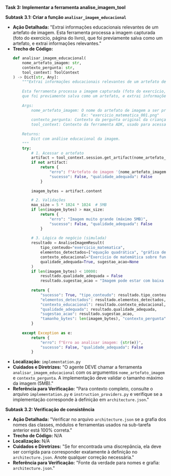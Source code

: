 **Task 3: Implementar a ferramenta analise_imagem_tool**

**Subtask 3.1: Criar a função `analisar_imagem_educacional`**
-   **Ação Detalhada:** "Extrai informações educacionais relevantes de um artefato de imagem. Esta ferramenta processa a imagem capturada (foto do exercício, página do livro), que foi previamente salva como um artefato, e extrai informações relevantes."
-   **Trecho de Código:**
    ```python
    def analisar_imagem_educacional(
        nome_artefato_imagem: str,
        contexto_pergunta: str,
        tool_context: ToolContext
    ) -> Dict[str, Any]:
        """Extrai informações educacionais relevantes de um artefato de imagem.
        
        Esta ferramenta processa a imagem capturada (foto do exercício, página do livro),
        que foi previamente salva como um artefato, e extrai informações relevantes.
        
        Args:
            nome_artefato_imagem: O nome do artefato de imagem a ser processado.
                                  Ex: "exercicio_matematica_001.png"
            contexto_pergunta: Contexto da pergunta original da criança.
            tool_context: Contexto da ferramenta ADK, usado para acessar o artefato.
            
        Returns:
            Dict com análise educacional da imagem.
        """
        try:
            # 1. Acessar o artefato
            artifact = tool_context.session.get_artifact(nome_artefato_imagem)
            if not artifact:
                return {
                    "erro": f"Artefato de imagem '{nome_artefato_imagem}' não encontrado.",
                    "sucesso": False, "qualidade_adequada": False
                }
            
            imagem_bytes = artifact.content

            # 2. Validações
            max_size = 5 * 1024 * 1024  # 5MB
            if len(imagem_bytes) > max_size:
                return {
                    "erro": "Imagem muito grande (máximo 5MB)",
                    "sucesso": False, "qualidade_adequada": False
                }
            
            # 3. Lógica de negócio (simulada)
            resultado = AnaliseImagemResult(
                tipo_conteudo="exercicio_matematica",
                elementos_detectados=["equação quadrática", "gráfico de parábola"],
                contexto_educacional="Exercício de matemática sobre funções quadráticas",
                qualidade_adequada=True, sugestao_acao=None
            )
            if len(imagem_bytes) < 10000:
                resultado.qualidade_adequada = False
                resultado.sugestao_acao = "Imagem pode estar com baixa resolução"
            
            return {
                "sucesso": True, "tipo_conteudo": resultado.tipo_conteudo,
                "elementos_detectados": resultado.elementos_detectados,
                "contexto_educacional": resultado.contexto_educacional,
                "qualidade_adequada": resultado.qualidade_adequada,
                "sugestao_acao": resultado.sugestao_acao,
                "tamanho_bytes": len(imagem_bytes), "contexto_pergunta": contexto_pergunta
            }
            
        except Exception as e:
            return {
                "erro": f"Erro ao analisar imagem: {str(e)}",
                "sucesso": False, "qualidade_adequada": False
            }
    ```
-   **Localização:** `implementation.py`
-   **Cuidados e Diretrizes:** "O agente DEVE chamar a ferramenta `analisar_imagem_educacional` com os argumentos `nome_artefato_imagem` e `contexto_pergunta`. A implementação deve validar o tamanho máximo da imagem (5MB)."
-   **Referência para Verificação:** "Para contexto completo, consulte o arquivo `implementation.py` e `instruction_providers.py` e verifique se a implementação corresponde à definição em `architecture.json`."

**Subtask 3.2: Verificação de consistência**
-   **Ação Detalhada:** "Verificar no arquivo `architecture.json` se a grafia dos nomes das classes, módulos e ferramentas usados na sub-tarefa anterior está 100% correta."
-   **Trecho de Código:** N/A
-   **Localização:** N/A
-   **Cuidados e Diretrizes:** "Se for encontrada uma discrepância, ela deve ser corrigida para corresponder exatamente à definição no `architecture.json`. Anote qualquer correção necessária."
-   **Referência para Verificação:** "Fonte da verdade para nomes e grafia: `architecture.json`."